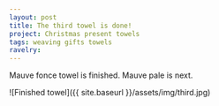 ```yaml
---
layout: post
title: The third towel is done!
project: Christmas present towels
tags: weaving gifts towels
ravelry:
---
```

Mauve fonce towel is finished. Mauve pale is next.

![Finished towel]({{ site.baseurl }}/assets/img/third.jpg)
